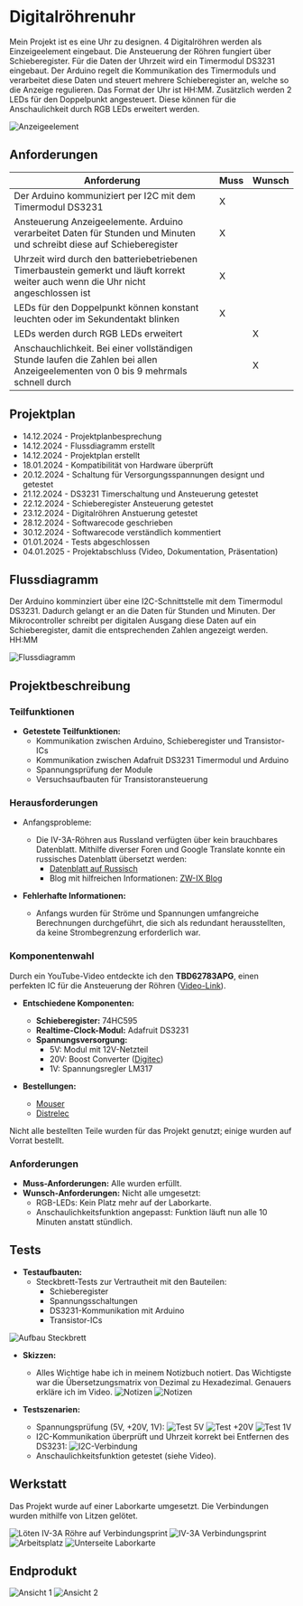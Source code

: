 # Digitalröhrenuhr
Mein Projekt ist es eine Uhr zu designen. 4 Digitalröhren werden als Einzeigeelement eingebaut.
Die Ansteuerung der Röhren fungiert über Schieberegister.
Für die Daten der Uhrzeit wird ein Timermodul DS3231 eingebaut.
Der Arduino regelt die Kommunikation des Timermoduls und verarbeitet diese Daten und steuert mehrere Schieberegister an, welche so die Anzeige regulieren.
Das Format der Uhr ist HH:MM. Zusätzlich werden 2 LEDs für den Doppelpunkt angesteuert. Diese können für die Anschaulichkeit durch RGB LEDs erweitert werden.

![Anzeigeelement](./Anzeigeelement.png)

## Anforderungen
| Anforderung                                                                                                                         | Muss | Wunsch |
| -------------------------------------------------------------------------------------------------------------------                 | ---- | ------ |
| Der Arduino kommuniziert per I2C mit dem Timermodul DS3231                                                                          | X    |        |
| Ansteuerung Anzeigeelemente. Arduino verarbeitet Daten für Stunden und Minuten und schreibt diese auf Schieberegister               | X    |        |
| Uhrzeit wird durch den batteriebetriebenen Timerbaustein gemerkt und läuft korrekt weiter auch wenn die Uhr nicht angeschlossen ist | X    |        |
| LEDs für den Doppelpunkt können konstant leuchten oder im Sekundentakt blinken                                                      | X    |        |
| LEDs werden durch RGB LEDs erweitert                                                                                                |      | X      |
| Anschauchlichkeit. Bei einer vollständigen Stunde laufen die Zahlen bei allen Anzeigeelementen von 0 bis 9 mehrmals schnell durch   |      | X      |                                                       


## Projektplan
- 14.12.2024 - Projektplanbesprechung
- 14.12.2024 - Flussdiagramm erstellt
- 14.12.2024 - Projektplan erstellt
- 18.01.2024 - Kompatibilität von Hardware überprüft
- 20.12.2024 - Schaltung für Versorgungsspannungen designt und getestet
- 21.12.2024 - DS3231 Timerschaltung und Ansteuerung getestet
- 22.12.2024 - Schieberegister Ansteuerung getestet
- 23.12.2024 - Digitalröhren Anstuerung getestet
- 28.12.2024 - Softwarecode geschrieben
- 30.12.2024 - Softwarecode verständlich kommentiert
- 01.01.2024 - Tests abgeschlossen
- 04.01.2025 - Projektabschluss (Video, Dokumentation, Präsentation)

## Flussdiagramm

Der Arduino komminziert über eine I2C-Schnittstelle mit dem Timermodul DS3231. Dadurch gelangt er an die Daten für Stunden und Minuten. Der Mikrocontroller schreibt per digitalen Ausgang
diese Daten auf ein Schieberegister, damit die entsprechenden Zahlen angezeigt werden. HH:MM


![Flussdiagramm](./Flussdiagramm.png)

## Projektbeschreibung

### Teilfunktionen
- **Getestete Teilfunktionen:**
  - Kommunikation zwischen Arduino, Schieberegister und Transistor-ICs
  - Kommunikation zwischen Adafruit DS3231 Timermodul und Arduino
  - Spannungsprüfung der Module
  - Versuchsaufbauten für Transistoransteuerung

### Herausforderungen
- Anfangsprobleme:
  - Die IV-3A-Röhren aus Russland verfügten über kein brauchbares Datenblatt. Mithilfe diverser Foren und Google Translate konnte ein russisches Datenblatt übersetzt werden:
    - [Datenblatt auf Russisch](https://zw-ix.nl/wp-content/uploads/2019/08/IV-6.pdf)
    - Blog mit hilfreichen Informationen: [ZW-IX Blog](https://zw-ix.nl/blog/tag/iv3-a-datasheet/)

- **Fehlerhafte Informationen:**
  - Anfangs wurden für Ströme und Spannungen umfangreiche Berechnungen durchgeführt, die sich als redundant herausstellten, da keine Strombegrenzung erforderlich war.

### Komponentenwahl

Durch ein YouTube-Video entdeckte ich den **TBD62783APG**, einen perfekten IC für die Ansteuerung der Röhren ([Video-Link](https://www.youtube.com/watch?v=QSLgrnq4o88)).

- **Entschiedene Komponenten:**
  - **Schieberegister:** 74HC595
  - **Realtime-Clock-Modul:** Adafruit DS3231
  - **Spannungsversorgung:**
    - 5V: Modul mit 12V-Netzteil
    - 20V: Boost Converter ([Digitec](https://www.digitec.ch/de/s1/product/purecrea-dc-dc-15a-step-up-boost-converter-entwicklungsboard-kit-32964682?supplier=8244233))
    - 1V: Spannungsregler LM317

- **Bestellungen:**
  - [Mouser](./BestellungMouser.PNG)
  - [Distrelec](./BestellungDistrelec.PNG)

Nicht alle bestellten Teile wurden für das Projekt genutzt; einige wurden auf Vorrat bestellt.

### Anforderungen
- **Muss-Anforderungen:** Alle wurden erfüllt.
- **Wunsch-Anforderungen:** Nicht alle umgesetzt:
  - RGB-LEDs: Kein Platz mehr auf der Laborkarte.
  - Anschaulichkeitsfunktion angepasst: Funktion läuft nun alle 10 Minuten anstatt stündlich.

## Tests

- **Testaufbauten:**
  - Steckbrett-Tests zur Vertrautheit mit den Bauteilen:
    - Schieberegister
    - Spannungsschaltungen
    - DS3231-Kommunikation mit Arduino
    - Transistor-ICs
  
![Aufbau Steckbrett](./Steckbrett.jpeg)

- **Skizzen:**
  - Alles Wichtige habe ich in meinem Notizbuch notiert. Das Wichtigste war die Übersetzungsmatrix von Dezimal zu Hexadezimal. Genauers erkläre ich im Video.
    ![Notizen](./DeztoHex.jpeg)
    ![Notizen](./Segmente.jpeg)

- **Testszenarien:**
  - Spannungsprüfung (5V, +20V, 1V):
    ![Test 5V](./5VSpannung.jpeg)
    ![Test +20V](./+20VSpannung.jpeg)
    ![Test 1V](./1VSpannung.jpeg)
  - I2C-Kommunikation überprüft und Uhrzeit korrekt bei Entfernen des DS3231:
    ![I2C-Verbindung](./I2CVerbindungRTCArduino.jpeg)
  - Anschaulichkeitsfunktion getestet (siehe Video).

## Werkstatt

Das Projekt wurde auf einer Laborkarte umgesetzt. Die Verbindungen wurden mithilfe von Litzen gelötet.

![Löten IV-3A Röhre auf Verbindungsprint](./Werkstatt1.jpeg)
![IV-3A Verbindungsprint](./IV-3AVerbindungsprint.jpeg)
![Arbeitsplatz](./Werkstatt2.jpeg)
![Unterseite Laborkarte](./Werkstatt3.jpg)

## Endprodukt

![Ansicht 1](./Endprodukt1.jpeg)
![Ansicht 2](./Endprodukt2.jpeg)
  
